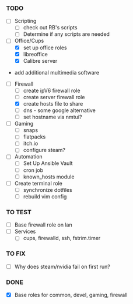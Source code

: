 ### TODO

 - [ ] Scripting
   - [ ] check out RB's scripts
   - [ ] Determine if any scripts are needed
 - [ ] Office/Cups
   - [x] set up office roles
   - [x] libreoffice
   - [x] Calibre server
 - add additional multimedia software
 - [ ] Firewall
   - [ ] create ipV6 firewall role
   - [ ] create server firewall role
   - [x] create hosts file to share
   - [ ] dns - some google alternative
   - [ ] set hostname via nmtui?
 - [ ] Gaming
   - [ ] snaps
   - [ ] flatpacks
   - [ ] itch.io
   - [ ] configure steam?
 - [ ] Automation
   - [ ] Set Up Ansible Vault
   - [ ] cron job
   - [ ] known_hosts module
 - [ ] Create terminal role
   - [ ] synchronize dotfiles
   - [ ] rebuild vim config

### TO TEST

 - [ ] Base firewall role on lan 
 - [ ] Services
   - [ ] cups, firewalld, ssh, fstrim.timer

### TO FIX

 - [ ] Why does steam/nvidia fail on first run?

### DONE

 - [x] Base roles for common, devel, gaming, firewall


